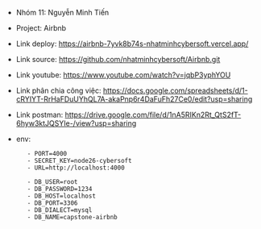 - Nhóm 11: Nguyễn Minh Tiến 
- Project: Airbnb
- Link deploy: https://airbnb-7yvk8b74s-nhatminhcybersoft.vercel.app/
- Link source: https://github.com/nhatminhcybersoft/Airbnb.git
- Link youtube: https://www.youtube.com/watch?v=jqbP3yphYOU
- Link phân chia công việc: https://docs.google.com/spreadsheets/d/1-cRYIYT-RrHaFDuUYhQL7A-akaPnp6r4DaFuFh27Ce0/edit?usp=sharing
- Link postman: https://drive.google.com/file/d/1nA5RIKn2Rt_QtS2fT-6hyw3ktJQSYIe-/view?usp=sharing
- env:  

         - PORT=4000
         - SECRET_KEY=node26-cybersoft
         - URL=http://localhost:4000
        
         - DB_USER=root
         - DB_PASSWORD=1234
         - DB_HOST=localhost
         - DB_PORT=3306
         - DB_DIALECT=mysql
         - DB_NAME=capstone-airbnb
         
  
